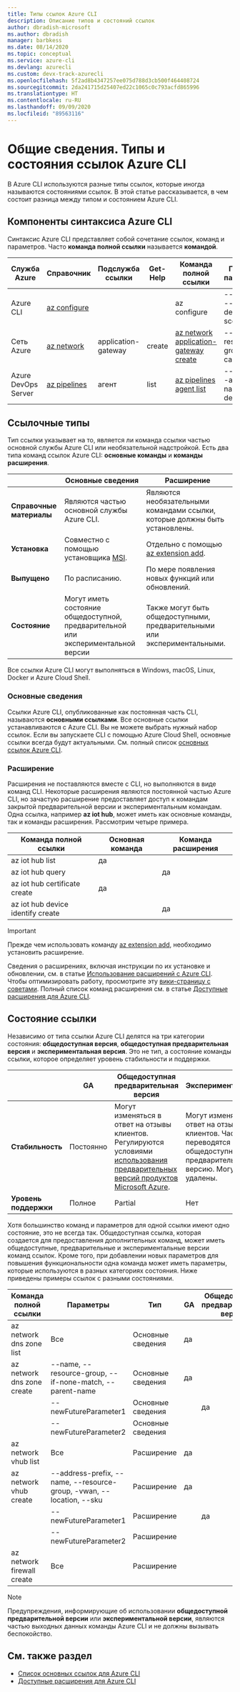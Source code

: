 ```yaml
---
title: Типы ссылок Azure CLI
description: Описание типов и состояний ссылок
author: dbradish-microsoft
ms.author: dbradish
manager: barbkess
ms.date: 08/14/2020
ms.topic: conceptual
ms.service: azure-cli
ms.devlang: azurecli
ms.custom: devx-track-azurecli
ms.openlocfilehash: 5f2ad8b4347257ee075d788d3cb500f464408724
ms.sourcegitcommit: 2da241715d25407ed22c1065c0c793acfd865996
ms.translationtype: HT
ms.contentlocale: ru-RU
ms.lasthandoff: 09/09/2020
ms.locfileid: "89563116"
---
```

# <a name="overview-azure-cli-reference-types-and-status"></a>Общие сведения. Типы и состояния ссылок Azure CLI

В Azure CLI используются разные типы ссылок, которые иногда называются состояниями ссылок.  В этой статье рассказывается, в чем состоит разница между типом и состоянием Azure CLI.

## <a name="azure-cli-syntax-components"></a>Компоненты синтаксиса Azure CLI

Синтаксис Azure CLI представляет собой сочетание ссылок, команд и параметров.  Часто **команда полной ссылки** называется **командой**.

| Служба Azure | Справочник | Подслужба ссылки | Get-Help | Команда полной ссылки | Примеры параметров
|-|-|-|-|-|-|
| Azure CLI | [az configure](/cli/azure/reference-index#az-configure) | | | az configure | --defaults, --list-default, --scope
| Сеть Azure | [az network](/cli/azure/network) | application-gateway | create | [az network application-gateway create](/cli/azure/network/application-gateway#az-network-application-gateway-create) | --name, --resource-group, --capacity
| Azure DevOps Server | [az pipelines](/cli/azure/pipelines) | агент | list | [az pipelines agent list](/cli/azure/pipelines/agent) | --pool-id, --agent-name, --demands

## <a name="reference-types"></a>Ссылочные типы

Тип ссылки указывает на то, является ли команда ссылки частью основной службы Azure CLI или необязательной надстройкой.  Есть два типа команд ссылок Azure CLI: **основные команды** и **команды расширения**.

|         | Основные сведения  | Расширение
|-|-|-|
| **Справочные материалы** | Являются частью основной службы Azure CLI. | Являются необязательными командами ссылки, которые должны быть установлены.
| **Установка** | Совместно с помощью установщика [MSI](). | Отдельно с помощью [az extension add]().|
| **Выпущено** | По расписанию. | По мере появления новых функций или обновлений.
| **Состояние** | Могут иметь состояние общедоступной, предварительной или экспериментальной версии | Также могут быть общедоступными, предварительными или экспериментальными.

Все ссылки Azure CLI могут выполняться в Windows, macOS, Linux, Docker и Azure Cloud Shell.

### <a name="core"></a>Основные сведения

Ссылки Azure CLI, опубликованные как постоянная часть CLI, называются **основными ссылками**.  Все основные ссылки устанавливаются с Azure CLI. Вы не можете выбрать нужный набор ссылок.  Если вы запускаете CLI с помощью Azure Cloud Shell, основные ссылки всегда будут актуальными.  См. полный список [основных ссылок Azure CLI](/cli/azure/reference-index).

### <a name="extension"></a>Расширение

Расширения не поставляются вместе с CLI, но выполняются в виде команд CLI.  Некоторые расширения являются постоянной частью Azure CLI, но зачастую расширение предоставляет доступ к командам закрытой предварительной версии и экспериментальным командам.  Одна ссылка, например **az iot hub**, может иметь как основные команды, так и команды расширения.  Рассмотрим четыре примера.

| Команда полной ссылки | Основная команда | Команда расширения
|-|-|-|
| az iot hub list | да |
| az iot hub query | | да
| az iot hub certificate create | да |
| az iot hub device identify create | | да

> [!IMPORTANT]
> Прежде чем использовать команду [az extension add](/cli/azure/extension#az-extension-add), необходимо установить расширение.

Сведения о расширениях, включая инструкции по их установке и обновлении, см. в статье [Использование расширений с Azure CLI](azure-cli-extensions-overview.md).  Чтобы оптимизировать работу, просмотрите эту [вики-страницу с советами](https://github.com/Azure/azure-network-cli-extension/wiki/Tips).  Полный список команд расширения см. в статье [Доступные расширения для Azure CLI](azure-cli-extensions-list.md).

## <a name="reference-status"></a>Состояние ссылки

Независимо от типа ссылки Azure CLI делятся на три категории состояния: **общедоступная версия**, **общедоступная предварительная версия** и **экспериментальная версия**.  Это не тип, а состояние команды ссылки, которое определяет уровень стабильности и поддержки.

| | GA  | Общедоступная предварительная версия | Экспериментальный
|-|-|-|-|
| **Стабильность** | Постоянно | Могут изменяться в ответ на отзывы клиентов.  Регулируются условиями [использования предварительных версий продуктов Microsoft Azure](/support/legal/preview-supplemental-terms/). | Могут изменяться в ответ на отзывы клиентов.  Часто переводятся в общедоступную предварительную версию.  Могут быть удалены.
| **Уровень поддержки** | Полное | Partial | Нет

Хотя большинство команд и параметров для одной ссылки имеют одно состояние, это не всегда так.  Общедоступная ссылка, которая создается для предоставления дополнительных команд, может иметь общедоступные, предварительные и экспериментальные версии команд ссылок. Кроме того, при добавлении новых параметров для повышения функциональности одна команда может иметь параметры, которые используются в разных категориях состояния.  Ниже приведены примеры ссылок с разными состояниями.

| Команда полной ссылки | Параметры | Тип | GA | Общедоступная предварительная версия | Экспериментальный
|-|-|-|-|-|-|
| az network dns zone list | Все | Основные сведения | да |
| az network dns zone create | --name, --resource-group, --if-none-match, --parent-name | Основные сведения | да |
|  | --newFutureParameter1 | Основные сведения | | да
|  | --newFutureParameter2 | Основные сведения | | | да
| az network vhub list | Все |Расширение | да
| az network vhub create | --address-prefix, --name, --resource-group, -vwan, --location, --sku |Расширение | да
|  | --newFutureParameter1 |Расширение | | да
|  | --newFutureParameter2|Расширение | | | да
| az network firewall create | Все | Расширение | | | да

> [!NOTE]
> Предупреждения, информирующие об использовании **общедоступной предварительной версии** или **экспериментальной версии**, являются частью выходных данных команды Azure CLI и не должны вызывать беспокойство.

## <a name="see-also"></a>См. также раздел

- [Список основных ссылок для Azure CLI](/cli/azure/reference-index)
- [Доступные расширения для Azure CLI](azure-cli-extensions-list.md)
